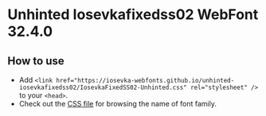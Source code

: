 # Unhinted Iosevkafixedss02 WebFont 32.4.0

## How to use

- Add `<link href="https://iosevka-webfonts.github.io/unhinted-iosevkafixedss02/IosevkaFixedSS02-Unhinted.css" rel="stylesheet" />` to your `<head>`.
- Check out the [CSS file](./IosevkaFixedSS02-Unhinted.css) for browsing the name of font family.
